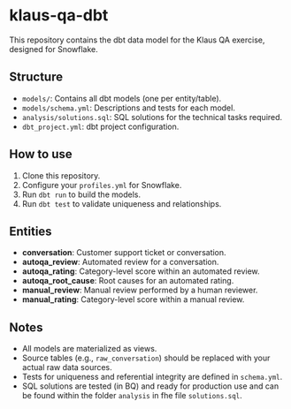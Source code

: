 # klaus-qa-dbt

This repository contains the dbt data model for the Klaus QA exercise, designed for Snowflake.

## Structure

- `models/`: Contains all dbt models (one per entity/table).
- `models/schema.yml`: Descriptions and tests for each model.
- `analysis/solutions.sql`: SQL solutions for the technical tasks required.
- `dbt_project.yml`: dbt project configuration.

## How to use

1. Clone this repository.
2. Configure your `profiles.yml` for Snowflake.
3. Run `dbt run` to build the models.
4. Run `dbt test` to validate uniqueness and relationships.

## Entities

- **conversation**: Customer support ticket or conversation.
- **autoqa_review**: Automated review for a conversation.
- **autoqa_rating**: Category-level score within an automated review.
- **autoqa_root_cause**: Root causes for an automated rating.
- **manual_review**: Manual review performed by a human reviewer.
- **manual_rating**: Category-level score within a manual review.

## Notes

- All models are materialized as views.
- Source tables (e.g., `raw_conversation`) should be replaced with your actual raw data sources.
- Tests for uniqueness and referential integrity are defined in `schema.yml`.
- SQL solutions are tested (in BQ) and ready for production use and can be found within the folder `analysis` in fhe file `solutions.sql`.
